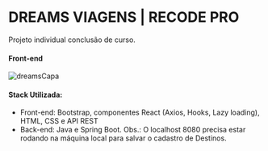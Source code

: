 # DREAMS VIAGENS | RECODE PRO
Projeto individual conclusão de curso.

#### Front-end
![dreamsCapa](https://user-images.githubusercontent.com/95144647/164569206-2822224a-d26a-4b46-ab75-ed2ae924dad9.png)

#### Stack Utilizada:

- Front-end: Bootstrap, componentes React (Axios, Hooks, Lazy loading), HTML, CSS e API REST
- Back-end: Java e Spring Boot.
Obs.: O localhost 8080 precisa estar rodando na máquina local para salvar o cadastro de Destinos.

